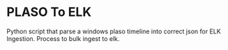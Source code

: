 # PLASO To ELK

Python script that parse a windows plaso timeline into correct json for ELK Ingestion.
Process to bulk ingest to elk.
